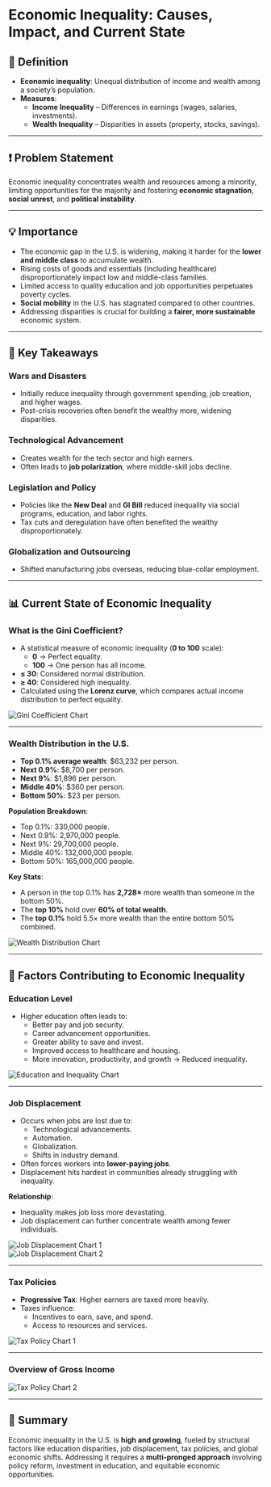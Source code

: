 # Economic Inequality: Causes, Impact, and Current State

## 📖 Definition
- **Economic inequality**: Unequal distribution of income and wealth among a society’s population.
- **Measures**:
  - **Income Inequality** – Differences in earnings (wages, salaries, investments).
  - **Wealth Inequality** – Disparities in assets (property, stocks, savings).

---

## ❗ Problem Statement
Economic inequality concentrates wealth and resources among a minority, limiting opportunities for the majority and fostering **economic stagnation**, **social unrest**, and **political instability**.

---

## 💡 Importance
- The economic gap in the U.S. is widening, making it harder for the **lower and middle class** to accumulate wealth.
- Rising costs of goods and essentials (including healthcare) disproportionately impact low and middle-class families.
- Limited access to quality education and job opportunities perpetuates poverty cycles.
- **Social mobility** in the U.S. has stagnated compared to other countries.
- Addressing disparities is crucial for building a **fairer, more sustainable** economic system.

---

## 📌 Key Takeaways

### Wars and Disasters
- Initially reduce inequality through government spending, job creation, and higher wages.
- Post-crisis recoveries often benefit the wealthy more, widening disparities.

### Technological Advancement
- Creates wealth for the tech sector and high earners.
- Often leads to **job polarization**, where middle-skill jobs decline.

### Legislation and Policy
- Policies like the **New Deal** and **GI Bill** reduced inequality via social programs, education, and labor rights.
- Tax cuts and deregulation have often benefited the wealthy disproportionately.

### Globalization and Outsourcing
- Shifted manufacturing jobs overseas, reducing blue-collar employment.

---

## 📊 Current State of Economic Inequality

### What is the Gini Coefficient?
- A statistical measure of economic inequality (**0 to 100** scale):
  - **0** → Perfect equality.
  - **100** → One person has all income.
- **≤ 30**: Considered normal distribution.
- **≥ 40**: Considered high inequality.
- Calculated using the **Lorenz curve**, which compares actual income distribution to perfect equality.

![Gini Coefficient Chart](https://github.com/user-attachments/assets/d0a30e2c-763b-46f5-9d7b-01a0af573e02)

---

### Wealth Distribution in the U.S.
- **Top 0.1% average wealth**: $63,232 per person.
- **Next 0.9%**: $8,700 per person.
- **Next 9%**: $1,896 per person.
- **Middle 40%**: $360 per person.
- **Bottom 50%**: $23 per person.

**Population Breakdown**:
- Top 0.1%: 330,000 people.
- Next 0.9%: 2,970,000 people.
- Next 9%: 29,700,000 people.
- Middle 40%: 132,000,000 people.
- Bottom 50%: 165,000,000 people.

**Key Stats**:
- A person in the top 0.1% has **2,728×** more wealth than someone in the bottom 50%.
- The **top 10%** hold over **60% of total wealth**.
- The **top 0.1%** hold 5.5× more wealth than the entire bottom 50% combined.

![Wealth Distribution Chart](https://github.com/user-attachments/assets/62c154be-5f89-479a-b911-22df59dc8191)

---

## 🏫 Factors Contributing to Economic Inequality

### Education Level
- Higher education often leads to:
  - Better pay and job security.
  - Career advancement opportunities.
  - Greater ability to save and invest.
  - Improved access to healthcare and housing.
  - More innovation, productivity, and growth → Reduced inequality.

![Education and Inequality Chart](https://github.com/user-attachments/assets/90a321eb-46a8-46d6-ae67-9e68ba65f03b)

---

### Job Displacement
- Occurs when jobs are lost due to:
  - Technological advancements.
  - Automation.
  - Globalization.
  - Shifts in industry demand.
- Often forces workers into **lower-paying jobs**.
- Displacement hits hardest in communities already struggling with inequality.

**Relationship**:
- Inequality makes job loss more devastating.
- Job displacement can further concentrate wealth among fewer individuals.

![Job Displacement Chart 1](https://github.com/user-attachments/assets/7819f79e-5715-4fba-8c3b-b5a9be382b77)  
![Job Displacement Chart 2](https://github.com/user-attachments/assets/e981df9b-469a-41d8-a6b2-07b5553dad38)

---

### Tax Policies
- **Progressive Tax**: Higher earners are taxed more heavily.
- Taxes influence:
  - Incentives to earn, save, and spend.
  - Access to resources and services.

![Tax Policy Chart 1](https://github.com/user-attachments/assets/d2e27c05-21d3-4226-8c85-1cef0cbd285b)  

---

### Overview of Gross Income
![Tax Policy Chart 2](https://github.com/user-attachments/assets/39747789-19b4-421c-9795-6563b28719ae)

---

## 📎 Summary
Economic inequality in the U.S. is **high and growing**, fueled by structural factors like education disparities, job displacement, tax policies, and global economic shifts. Addressing it requires a **multi-pronged approach** involving policy reform, investment in education, and equitable economic opportunities.

